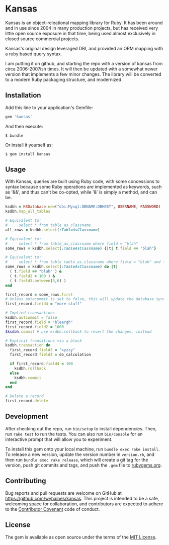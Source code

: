 # Kansas

Kansas is an object-releational mapping library for Ruby. It has been around and in use since 2004 in many production projects, but has received very little open source exposure in that time, being used almost exclusively in closed source commercial projects.

Kansas's original design leveraged DBI, and provided an ORM mapping with a ruby based query syntax.

I am putting it on github, and starting the repo with a version of kansas from circa 2006-2007ish times. It will then be updated with a somewhat newer version that implements a few minor changes. The library will be converted to a modern Ruby packaging structure, and modernized.

## Installation

Add this line to your application's Gemfile:

```ruby
gem 'kansas'
```

And then execute:

    $ bundle

Or install it yourself as:

    $ gem install kansas

## Usage

With Kansas, queries are built using Ruby code, with some concessions to syntax because some Ruby operations are implemented as keywords, such as '&&', and thus can't be co-opted, while '&' is simply a method, and can be.

```ruby
ksdbh = KSDatabase.new("dbi:Mysql:DBNAME:DBHOST", USERNAME, PASSWORD)
ksdbh.map_all_tables
```

```ruby
# Equivalent to:
#     select * from table_as_classname
all_rows = ksdbh.select(:TableAsClassname)
```

```ruby
# Equivalent to:
#     select * from table_as_classname where field = "blah"
some_rows = ksdbh.select(:TableAsClassname) {|t| t.field == "blah"}
```

```ruby
# Equivalent to:
#     select * from table table_as_classname where field = "blah" and field2 > 100 and field3 between(3,6)
some_rows = ksdbh.select(:TableAsClassname) do |t|
  ( t.field == "blah" ) &
  ( t.field2 > 100 ) &
  ( t.field3.between(3,6) )
end
```

```ruby
first_record = some_rows.first
# Unless autocommit is set to false, this will update the database synchronously
first_record.field4 = "more stuff"
```

```ruby
# Implied transactions
ksdbh.autcommit = false
first_record.field = "bleargh"
first_record.field2 = 1000
$ksdbh.commit # use ksdbh.rollback to revert the changes, instead
```

```ruby
# Explicit transitions via a block
ksdbh.transaction do
  first_record.field3 = "xyzzy"
  first_record.field4 = do_calculation

  if first_record.field4 < 100
    ksdbh.rollback
  else
    ksdbh.commit
  end
end
```

```ruby
# Delete a record
first_record.delete
```

## Development

After checking out the repo, run `bin/setup` to install dependencies. Then, run `rake test` to run the tests. You can also run `bin/console` for an interactive prompt that will allow you to experiment.

To install this gem onto your local machine, run `bundle exec rake install`. To release a new version, update the version number in `version.rb`, and then run `bundle exec rake release`, which will create a git tag for the version, push git commits and tags, and push the `.gem` file to [rubygems.org](https://rubygems.org).

## Contributing

Bug reports and pull requests are welcome on GitHub at https://github.com/wyhaines/kansas. This project is intended to be a safe, welcoming space for collaboration, and contributors are expected to adhere to the [Contributor Covenant](contributor-covenant.org) code of conduct.


## License

The gem is available as open source under the terms of the [MIT License](http://opensource.org/licenses/MIT).

